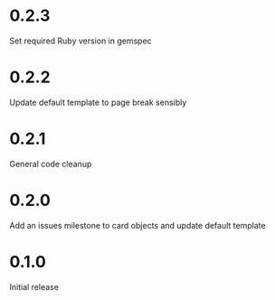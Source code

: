 # 0.2.3

Set required Ruby version in gemspec

# 0.2.2

Update default template to page break sensibly

# 0.2.1

General code cleanup

# 0.2.0

Add an issues milestone to card objects and update default template

# 0.1.0

Initial release
